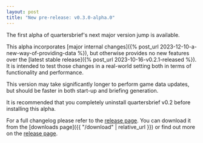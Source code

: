 ```yaml
---
layout: post
title: "New pre-release: v0.3.0-alpha.0"
---
```

The first alpha of quartersbrief's next major version jump is available. 

This alpha incorporates [major internal changes]({% post_url 2023-12-10-a-new-way-of-providing-data %}), but otherwise provides no new features over the [latest stable release]({% post_url 2023-10-16-v0.2.1-released %}). It is intended to test those changes in a real-world setting both in terms of functionality and performance.

This version may take significantly longer to perform game data updates, but should be faster in both start-up and briefing generation.

It is recommended that you completely uninstall quartersbrief v0.2 before installing this alpha.

For a full changelog please refer to the [release page][v0.3.0-alpha.0-release].
You can download it from the [downloads page]({{ "/download" | relative_url }}) or find out more on the [release page][v0.3.0-alpha.0-release].

[v0.3.0-alpha.0-release]: https://github.com/quartersbrief/quartersbrief/releases/tag/v0.3.0-alpha.0
